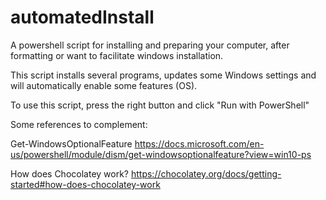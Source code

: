 # automatedInstall
A powershell script for installing and preparing your computer, after formatting or want to facilitate windows installation.

This script installs several programs, updates some Windows settings and will automatically enable some features (OS).

To use this script, press the right button and click "Run with PowerShell"

Some references to complement:

Get-WindowsOptionalFeature
https://docs.microsoft.com/en-us/powershell/module/dism/get-windowsoptionalfeature?view=win10-ps

How does Chocolatey work?
https://chocolatey.org/docs/getting-started#how-does-chocolatey-work
